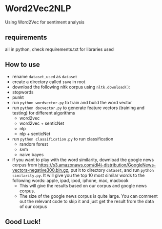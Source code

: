 # Word2Vec2NLP
Using Word2Vec for sentiment analysis

## requirements

all in python, check requirements.txt for libraries used

## How to use

* rename `dataset_used` as `dataset`
* create a directory called `save` in root
* download the following nltk corpus using `nltk.download()`:
 * stopwords
 * punkt
* run `python wordvector.py` to train and build the word vector
* run `python docvector.py` to generate feature vectors (training and testing) for different algorithms
  * word2vec
  * word2vec + senticNet
  * nlp
  * nlp + senticNet
* run `python classification.py` to run classification
  * random forest
  * svm
  * naive bayes
* if you want to play with the word similarity, download the google news corpus from https://s3.amazonaws.com/dl4j-distribution/GoogleNews-vectors-negative300.bin.gz, put it to directory `dataset`, and run `python similarity.py`. It will give you the top 10 most similar words to the following words: apple, ipad, ipod, iphone, mac, macbook
  * This will give the results based on our corpus and google news corpus.
  * The size of the google news corpus is quite large. You can comment out the relevant code to skip it and just get the result from the data of our corpus

## Good Luck!


